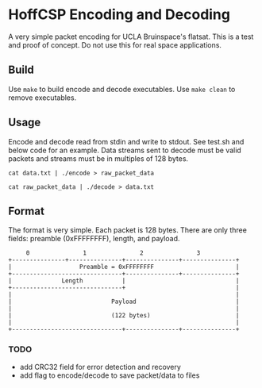 # HoffCSP Encoding and Decoding

A very simple packet encoding for UCLA Bruinspace's flatsat. This is a test and proof of concept. Do not use this for real space applications.

## Build

Use `make` to build encode and decode executables. Use `make clean` to remove executables.

## Usage
Encode and decode read from stdin and write to stdout. See test.sh and below code for an example. Data streams sent to decode must be valid packets and streams must be in multiples of 128 bytes.

``` cat data.txt | ./encode > raw_packet_data ```

``` cat raw_packet_data | ./decode > data.txt ```

## Format
The format is very simple. Each packet is 128 bytes. There are only three fields: preamble (0xFFFFFFFF), length, and payload.

<!-- ChatGPT generated ASCII -->
<!-- "give me ascii art of a table similar to Ipv4's packet header, but for the following struct: <code>" -->
```
     0               1               2               3
+---------------+---------------+---------------+---------------+
|                   Preamble = 0xFFFFFFFF                       |
+-------------------------------+---------------+---------------+
|              Length           |                               |
+-------------------------------+                               |
|                                                               |
|                            Payload                            |
|                                                               |
|                            (122 bytes)                        |
|                                                               |
+-------------------------------+---------------+---------------+
```

### TODO
- add CRC32 field for error detection and recovery
- add flag to encode/decode to save packet/data to files